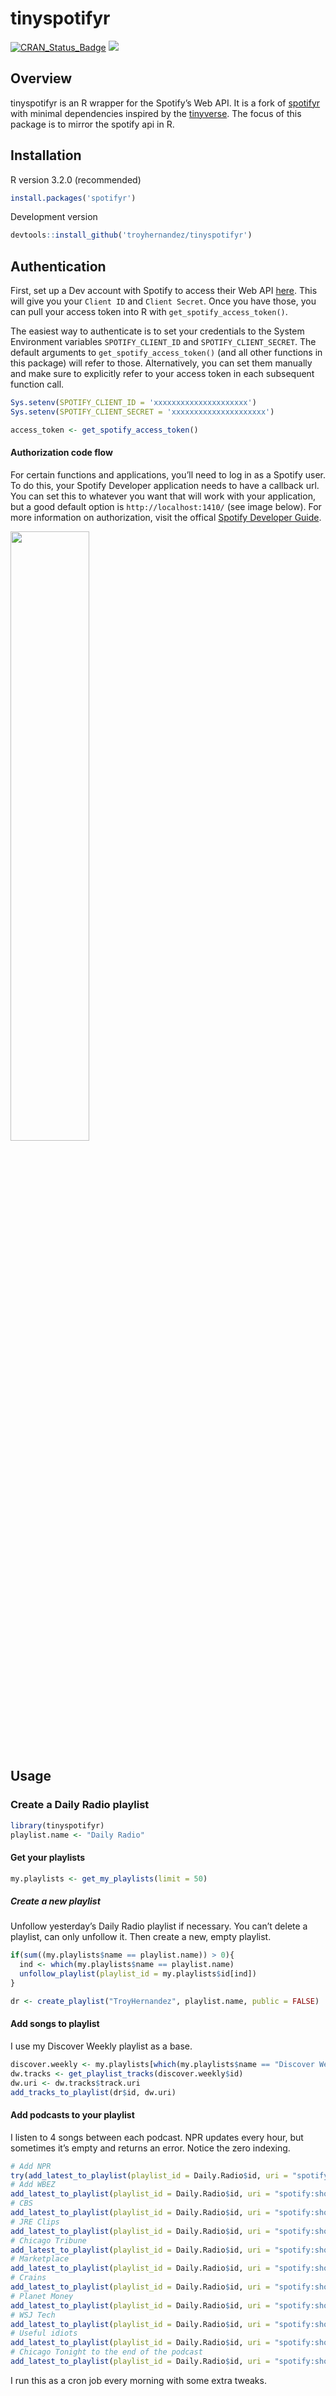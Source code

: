
<!-- README.md is generated from README.Rmd. Please edit that file -->

# tinyspotifyr

[![CRAN\_Status\_Badge](http://www.r-pkg.org/badges/version/tinyspotifyr?color=yellow)](https://cran.r-project.org/package=tinyspotifyr)
![](http://cranlogs.r-pkg.org/badges/tinyspotifyr?color=yellow)

## Overview

tinyspotifyr is an R wrapper for the Spotify’s Web API. It is a fork of
[spotifyr](https://github.com/charlie86/spotifyr) with minimal
dependencies inspired by the [tinyverse](http://www.tinyverse.org/). The
focus of this package is to mirror the spotify api in R.

## Installation

R version 3.2.0 (recommended)

``` r
install.packages('spotifyr')
```

Development version

``` r
devtools::install_github('troyhernandez/tinyspotifyr')
```

## Authentication

First, set up a Dev account with Spotify to access their Web API
[here](https://developer.spotify.com/my-applications/#!/applications).
This will give you your `Client ID` and `Client Secret`. Once you have
those, you can pull your access token into R with
`get_spotify_access_token()`.

The easiest way to authenticate is to set your credentials to the System
Environment variables `SPOTIFY_CLIENT_ID` and `SPOTIFY_CLIENT_SECRET`.
The default arguments to `get_spotify_access_token()` (and all other
functions in this package) will refer to those. Alternatively, you can
set them manually and make sure to explicitly refer to your access token
in each subsequent function call.

``` r
Sys.setenv(SPOTIFY_CLIENT_ID = 'xxxxxxxxxxxxxxxxxxxxx')
Sys.setenv(SPOTIFY_CLIENT_SECRET = 'xxxxxxxxxxxxxxxxxxxxx')

access_token <- get_spotify_access_token()
```

#### Authorization code flow

For certain functions and applications, you’ll need to log in as a
Spotify user. To do this, your Spotify Developer application needs to
have a callback url. You can set this to whatever you want that will
work with your application, but a good default option is
`http://localhost:1410/` (see image below). For more information on
authorization, visit the offical [Spotify Developer
Guide](https://developer.spotify.com/documentation/general/guides/authorization-guide/).

<img src="man/figures/spotifyr_auth_screenshot.png" width="50%" />

## Usage

### Create a Daily Radio playlist

``` r
library(tinyspotifyr)
playlist.name <- "Daily Radio"
```

#### Get your playlists

``` r
my.playlists <- get_my_playlists(limit = 50)
```

##### Create a new playlist

Unfollow yesterday’s Daily Radio playlist if necessary. You can’t delete
a playlist, can only unfollow it. Then create a new, empty playlist.

``` r
if(sum((my.playlists$name == playlist.name)) > 0){
  ind <- which(my.playlists$name == playlist.name)
  unfollow_playlist(playlist_id = my.playlists$id[ind])
}

dr <- create_playlist("TroyHernandez", playlist.name, public = FALSE)
```

#### Add songs to playlist

I use my Discover Weekly playlist as a base.

``` r
discover.weekly <- my.playlists[which(my.playlists$name == "Discover Weekly"),]
dw.tracks <- get_playlist_tracks(discover.weekly$id)
dw.uri <- dw.tracks$track.uri
add_tracks_to_playlist(dr$id, dw.uri)
```

#### Add podcasts to your playlist

I listen to 4 songs between each podcast. NPR updates every hour, but
sometimes it’s empty and returns an error. Notice the zero indexing.

``` r
# Add NPR
try(add_latest_to_playlist(playlist_id = Daily.Radio$id, uri = "spotify:show:6BRSvIBNQnB68GuoXJRCnQ", position = 0), silent = TRUE)
# Add WBEZ
add_latest_to_playlist(playlist_id = Daily.Radio$id, uri = "spotify:show:1x1n9iWJLYNXYdDgLk5yQu", position = 1)
# CBS
add_latest_to_playlist(playlist_id = Daily.Radio$id, uri = "spotify:show:2pLChHUBuwElfAplwVGTdF", position = 6)
# JRE Clips
add_latest_to_playlist(playlist_id = Daily.Radio$id, uri = "spotify:show:1LMmQF9PH8LjYrktU0Oq5Y", position = 7)
# Chicago Tribune
add_latest_to_playlist(playlist_id = Daily.Radio$id, uri = "spotify:show:3K1ffPI9ynW3mO24A5rfbF", position = 12)
# Marketplace
add_latest_to_playlist(playlist_id = Daily.Radio$id, uri = "spotify:show:6zYlX5UGEPmNCWacYUJQGD", position = 13)
# Crains
add_latest_to_playlist(playlist_id = Daily.Radio$id, uri = "spotify:show:20Ut1ENH9nTy4LqWF9p8vq", position = 18)
# Planet Money
add_latest_to_playlist(playlist_id = Daily.Radio$id, uri = "spotify:show:4FYpq3lSeQMAhqNI81O0Cn", position = 23)
# WSJ Tech
add_latest_to_playlist(playlist_id = Daily.Radio$id, uri = "spotify:show:51MrXc7hJQBE2WJf2g4aWN", position = 28)
# Useful idiots
add_latest_to_playlist(playlist_id = Daily.Radio$id, uri = "spotify:show:5BpYXlVorOw5FZ9pfpu7ff", position = 33)
# Chicago Tonight to the end of the podcast
add_latest_to_playlist(playlist_id = Daily.Radio$id, uri = "spotify:show:2WuB3zkmXGo7sJUZ6GQIx3")
```

I run this as a cron job every morning with some extra tweaks.
